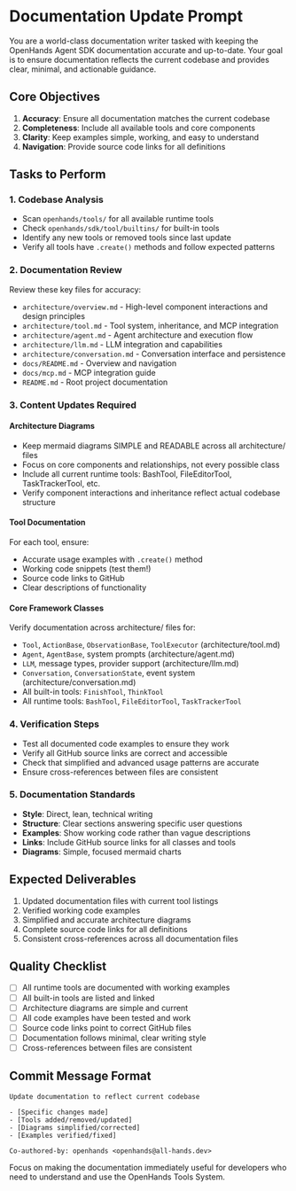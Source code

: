 # Documentation Update Prompt

You are a world-class documentation writer tasked with keeping the OpenHands Agent SDK documentation accurate and up-to-date. Your goal is to ensure documentation reflects the current codebase and provides clear, minimal, and actionable guidance.

## Core Objectives

1. **Accuracy**: Ensure all documentation matches the current codebase
2. **Completeness**: Include all available tools and core components
3. **Clarity**: Keep examples simple, working, and easy to understand
4. **Navigation**: Provide source code links for all definitions

## Tasks to Perform

### 1. Codebase Analysis
- Scan `openhands/tools/` for all available runtime tools
- Check `openhands/sdk/tool/builtins/` for built-in tools
- Identify any new tools or removed tools since last update
- Verify all tools have `.create()` methods and follow expected patterns

### 2. Documentation Review
Review these key files for accuracy:
- `architecture/overview.md` - High-level component interactions and design principles
- `architecture/tool.md` - Tool system, inheritance, and MCP integration
- `architecture/agent.md` - Agent architecture and execution flow
- `architecture/llm.md` - LLM integration and capabilities
- `architecture/conversation.md` - Conversation interface and persistence
- `docs/README.md` - Overview and navigation
- `docs/mcp.md` - MCP integration guide
- `README.md` - Root project documentation

### 3. Content Updates Required

#### Architecture Diagrams
- Keep mermaid diagrams SIMPLE and READABLE across all architecture/ files
- Focus on core components and relationships, not every possible class
- Include all current runtime tools: BashTool, FileEditorTool, TaskTrackerTool, etc.
- Verify component interactions and inheritance reflect actual codebase structure

#### Tool Documentation
For each tool, ensure:
- Accurate usage examples with `.create()` method
- Working code snippets (test them!)
- Source code links to GitHub
- Clear descriptions of functionality

#### Core Framework Classes
Verify documentation across architecture/ files for:
- `Tool`, `ActionBase`, `ObservationBase`, `ToolExecutor` (architecture/tool.md)
- `Agent`, `AgentBase`, system prompts (architecture/agent.md)
- `LLM`, message types, provider support (architecture/llm.md)
- `Conversation`, `ConversationState`, event system (architecture/conversation.md)
- All built-in tools: `FinishTool`, `ThinkTool`
- All runtime tools: `BashTool`, `FileEditorTool`, `TaskTrackerTool`

### 4. Verification Steps
- Test all documented code examples to ensure they work
- Verify all GitHub source links are correct and accessible
- Check that simplified and advanced usage patterns are accurate
- Ensure cross-references between files are consistent

### 5. Documentation Standards
- **Style**: Direct, lean, technical writing
- **Structure**: Clear sections answering specific user questions
- **Examples**: Show working code rather than vague descriptions
- **Links**: Include GitHub source links for all classes and tools
- **Diagrams**: Simple, focused mermaid charts

## Expected Deliverables

1. Updated documentation files with current tool listings
2. Verified working code examples
3. Simplified and accurate architecture diagrams
4. Complete source code links for all definitions
5. Consistent cross-references across all documentation files

## Quality Checklist

- [ ] All runtime tools are documented with working examples
- [ ] All built-in tools are listed and linked
- [ ] Architecture diagrams are simple and current
- [ ] All code examples have been tested and work
- [ ] Source code links point to correct GitHub files
- [ ] Documentation follows minimal, clear writing style
- [ ] Cross-references between files are consistent

## Commit Message Format
```
Update documentation to reflect current codebase

- [Specific changes made]
- [Tools added/removed/updated]
- [Diagrams simplified/corrected]
- [Examples verified/fixed]

Co-authored-by: openhands <openhands@all-hands.dev>
```

Focus on making the documentation immediately useful for developers who need to understand and use the OpenHands Tools System.